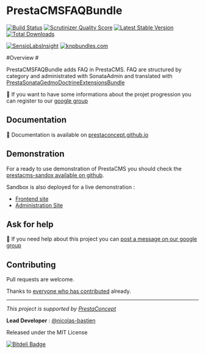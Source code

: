 PrestaCMSFAQBundle
==================

[![Build Status](https://secure.travis-ci.org/prestaconcept/PrestaCMSFAQBundle.png?branch=master)](http://travis-ci.org/prestaconcept/PrestaCMSFAQBundle)
[![Scrutinizer Quality Score](https://scrutinizer-ci.com/g/prestaconcept/PrestaCMSFAQBundle/badges/quality-score.png?s=c303aa6278e3f4d5ea73be53d87065ff059861a0)](https://scrutinizer-ci.com/g/prestaconcept/PrestaCMSFAQBundle/)
[![Latest Stable Version](https://poser.pugx.org/presta/cms-faq-bundle/v/stable.png)](https://packagist.org/packages/presta/cms-faq-bundle)
[![Total Downloads](https://poser.pugx.org/presta/cms-faq-bundle/downloads.png)](https://packagist.org/packages/presta/cms-faq-bundle)

[![SensioLabsInsight](https://insight.sensiolabs.com/projects/6134dce1-ab4b-4f93-9630-afeb67462516/big.png)](https://insight.sensiolabs.com/projects/6134dce1-ab4b-4f93-9630-afeb67462516)
[![knpbundles.com](http://knpbundles.com/prestaconcept/PrestaCMSFAQBundle/badge)](http://knpbundles.com/prestaconcept/PrestaCMSFAQBundle)

#Overview #

PrestaCMSFAQBundle adds FAQ in PrestaCMS.
FAQ are structured by category and administrated with SonataAdmin and translated with [PrestaSonataGedmoDoctrineExtensionsBundle][7]

:speech_balloon: If you want to have some informations about the projet progression you can register to our [google group][3]


## Documentation ##

:book: Documentation is available on [prestaconcept.github.io][4]

## Demonstration ##

For a ready to use demonstration of PrestaCMS you should check the [prestacms-sandox available on github][2].

Sandbox is also deployed for a live demonstration :

-   [Frontend site][5]
-   [Administration Site][6]


## Ask for help ##

:speech_balloon: If you need help about this project you can [post a message on our google group][3]

## Contributing

Pull requests are welcome.


Thanks to
[everyone who has contributed](https://github.com/prestaconcept/PrestaCMSFAQBundle/graphs/contributors) already.

---

*This project is supported by [PrestaConcept](http://www.prestaconcept.net)*

**Lead Developer** : [@nicolas-bastien](https://github.com/nicolas-bastien)

Released under the MIT License

[3]: https://groups.google.com/forum/?hl=fr&fromgroups#!forum/prestacms-devs



[2]: https://github.com/prestaconcept/prestacms-sandbox
[3]: https://groups.google.com/forum/?hl=fr&fromgroups#!forum/prestacms-devs
[4]: http://prestaconcept.github.io/presta-cms-ckeditor/
[5]: http://sandbox.prestacms.com/
[6]: http://sandbox.prestacms.com/admin
[7]: https://github.com/prestaconcept/PrestaSonataGedmoDoctrineExtensionsBundle


[![Bitdeli Badge](https://d2weczhvl823v0.cloudfront.net/prestaconcept/prestacmsfaqbundle/trend.png)](https://bitdeli.com/free "Bitdeli Badge")

